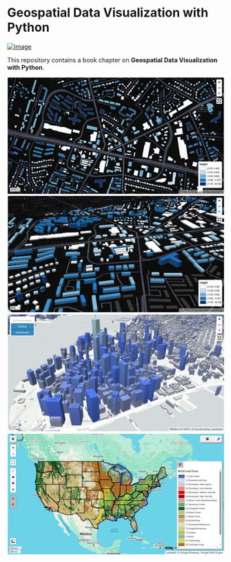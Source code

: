 # Geospatial Data Visualization with Python

[![image](https://colab.research.google.com/assets/colab-badge.svg)](https://colab.research.google.com/github/opengeos/geospatial-dataviz-python/blob/main/data-viz.ipynb)

This repository contains a book chapter on **Geospatial Data Visualization with Python**.

![](images/building_height_2d.jpg)
![](images/building_height_3d.jpg)
![](images/overture_buildings_3d.jpg)
![](images/gee_nlcd.jpg)

